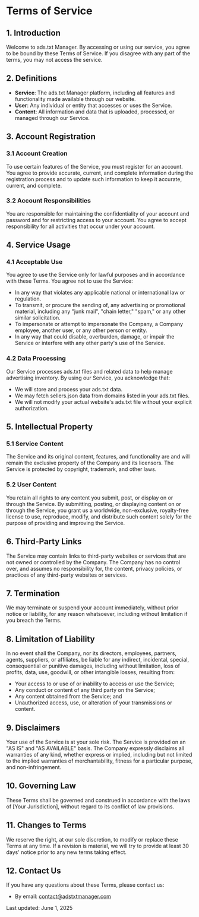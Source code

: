 # Terms of Service

## 1. Introduction

Welcome to ads.txt Manager. By accessing or using our service, you agree to be bound by these Terms of Service. If you disagree with any part of the terms, you may not access the service.

## 2. Definitions

- **Service**: The ads.txt Manager platform, including all features and functionality made available through our website.
- **User**: Any individual or entity that accesses or uses the Service.
- **Content**: All information and data that is uploaded, processed, or managed through our Service.

## 3. Account Registration

### 3.1 Account Creation

To use certain features of the Service, you must register for an account. You agree to provide accurate, current, and complete information during the registration process and to update such information to keep it accurate, current, and complete.

### 3.2 Account Responsibilities

You are responsible for maintaining the confidentiality of your account and password and for restricting access to your account. You agree to accept responsibility for all activities that occur under your account.

## 4. Service Usage

### 4.1 Acceptable Use

You agree to use the Service only for lawful purposes and in accordance with these Terms. You agree not to use the Service:

- In any way that violates any applicable national or international law or regulation.
- To transmit, or procure the sending of, any advertising or promotional material, including any "junk mail", "chain letter," "spam," or any other similar solicitation.
- To impersonate or attempt to impersonate the Company, a Company employee, another user, or any other person or entity.
- In any way that could disable, overburden, damage, or impair the Service or interfere with any other party's use of the Service.

### 4.2 Data Processing

Our Service processes ads.txt files and related data to help manage advertising inventory. By using our Service, you acknowledge that:

- We will store and process your ads.txt data.
- We may fetch sellers.json data from domains listed in your ads.txt files.
- We will not modify your actual website's ads.txt file without your explicit authorization.

## 5. Intellectual Property

### 5.1 Service Content

The Service and its original content, features, and functionality are and will remain the exclusive property of the Company and its licensors. The Service is protected by copyright, trademark, and other laws.

### 5.2 User Content

You retain all rights to any content you submit, post, or display on or through the Service. By submitting, posting, or displaying content on or through the Service, you grant us a worldwide, non-exclusive, royalty-free license to use, reproduce, modify, and distribute such content solely for the purpose of providing and improving the Service.

## 6. Third-Party Links

The Service may contain links to third-party websites or services that are not owned or controlled by the Company. The Company has no control over, and assumes no responsibility for, the content, privacy policies, or practices of any third-party websites or services.

## 7. Termination

We may terminate or suspend your account immediately, without prior notice or liability, for any reason whatsoever, including without limitation if you breach the Terms.

## 8. Limitation of Liability

In no event shall the Company, nor its directors, employees, partners, agents, suppliers, or affiliates, be liable for any indirect, incidental, special, consequential or punitive damages, including without limitation, loss of profits, data, use, goodwill, or other intangible losses, resulting from:

- Your access to or use of or inability to access or use the Service;
- Any conduct or content of any third party on the Service;
- Any content obtained from the Service; and
- Unauthorized access, use, or alteration of your transmissions or content.

## 9. Disclaimers

Your use of the Service is at your sole risk. The Service is provided on an "AS IS" and "AS AVAILABLE" basis. The Company expressly disclaims all warranties of any kind, whether express or implied, including but not limited to the implied warranties of merchantability, fitness for a particular purpose, and non-infringement.

## 10. Governing Law

These Terms shall be governed and construed in accordance with the laws of [Your Jurisdiction], without regard to its conflict of law provisions.

## 11. Changes to Terms

We reserve the right, at our sole discretion, to modify or replace these Terms at any time. If a revision is material, we will try to provide at least 30 days' notice prior to any new terms taking effect.

## 12. Contact Us

If you have any questions about these Terms, please contact us:

- By email: [contact@adstxtmanager.com](mailto:contact@adstxtmanager.com)

Last updated: June 1, 2025
